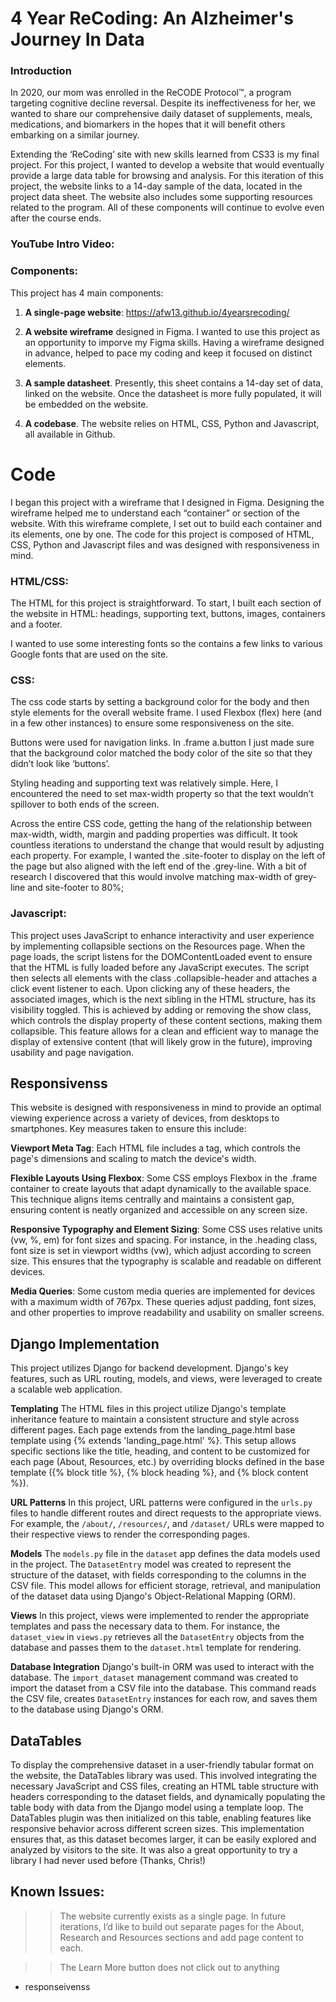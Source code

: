 # 4 Year ReCoding: An Alzheimer's Journey In Data

### Introduction
In 2020, our mom was enrolled in the ReCODE Protocol™, a program targeting cognitive decline reversal. Despite its ineffectiveness for her, we wanted to share our comprehensive daily dataset of supplements, meals, medications, and biomarkers in the hopes that it will benefit others embarking on a similar journey.

Extending the ‘ReCoding’ site with new skills learned from CS33 is my final project.  For this project, I wanted to develop a website that would eventually provide a large data table for browsing and analysis.  For this iteration of this project, the website links to a 14-day sample of the data, located in the project data sheet.  The website also includes some supporting resources related to the program.  All of these components will continue to evolve even after the course ends. 

### YouTube Intro Video:


### Components:
This project has 4 main components:

1. **A single-page website**: https://afw13.github.io/4yearsrecoding/

2. **A website wireframe** designed in Figma.  I wanted to use this project as an opportunity to imporve my Figma skills.  Having a wireframe designed in advance, helped to pace my coding and keep it focused on distinct elements. 

3. **A sample datasheet**.  Presently, this sheet contains a 14-day set of data, linked on the website.  Once the datasheet is more fully populated, it will be embedded on the website.

4. **A codebase**.  The website relies on HTML, CSS, Python and Javascript, all available in Github.  

# Code 
I began this project with a wireframe that I designed in Figma.  Designing the wireframe helped me to understand each “container” or section of the website.  With this wireframe complete, I set out to build each container and its elements, one by one. The code for this project is composed of HTML, CSS, Python and Javascript files and was designed with responsiveness in mind.

### HTML/CSS:

The HTML for this project is straightforward.  To start, I built each section of the website in HTML: headings, supporting text, buttons, images, containers and a footer.

I wanted to use some interesting fonts so the <head> contains a few links to various Google fonts that are used on the site.  



### CSS:
The css code starts by setting a background color for the body and then style elements for the overall website frame.  I used Flexbox (flex) here (and in a few other instances) to ensure some responsiveness on the site.  

Buttons were used for navigation links.  In .frame a.button I just made sure that the background color matched the body color of the site so that they didn’t look like ‘buttons’.  

Styling heading and supporting text was relatively simple.  Here, I encountered the need to set max-width property so that the text wouldn’t spillover to both ends of the screen. 

Across the entire CSS code, getting the hang of the relationship between max-width, width, margin and padding properties was difficult. It took countless iterations to understand the change that would result by adjusting each property.  For example, I wanted the .site-footer to display on the left of the page but also aligned with the left end of the .grey-line.  With a bit of research I discovered that this would involve matching max-width of grey-line and site-footer to 80%; 

### Javascript:

This project uses JavaScript to enhance interactivity and user experience by implementing collapsible sections on the Resources page. When the page loads, the script listens for the DOMContentLoaded event to ensure that the HTML is fully loaded before any JavaScript executes. The script then selects all elements with the class .collapsible-header and attaches a click event listener to each. Upon clicking any of these headers, the associated images, which is the next sibling in the HTML structure, has its visibility toggled. This is achieved by adding or removing the show class, which controls the display property of these content sections, making them collapsible. This feature allows for a clean and efficient way to manage the display of extensive content (that will likely grow in the future), improving usability and page navigation.

## Responsivenss 
This website is designed with responsiveness in mind to provide an optimal viewing experience across a variety of devices, from desktops to smartphones. Key measures taken to ensure this include:

**Viewport Meta Tag**: Each HTML file includes a <meta name="viewport" content="width=device-width, initial-scale=1.0"> tag, which controls the page's dimensions and scaling to match the device's width. 

**Flexible Layouts Using Flexbox**: Some CSS employs Flexbox in the .frame container to create layouts that adapt dynamically to the available space. This technique aligns items centrally and maintains a consistent gap, ensuring content is neatly organized and accessible on any screen size.

**Responsive Typography and Element Sizing**: Some CSS uses relative units (vw, %, em) for font sizes and spacing. For instance, in the .heading class, font size is set in viewport widths (vw), which adjust according to screen size. This ensures that the typography is scalable and readable on different devices.

**Media Queries**: Some custom media queries are implemented for devices with a maximum width of 767px. These queries adjust padding, font sizes, and other properties to improve readability and usability on smaller screens. 

## Django Implementation

This project utilizes Django for backend development. Django's key features, such as URL routing, models, and views, were leveraged to create a scalable web application.

**Templating** 
The HTML files in this project utilize Django's template inheritance feature to maintain a consistent structure and style across different pages. Each page extends from the landing_page.html base template using {% extends 'landing_page.html' %}. This setup allows specific sections like the title, heading, and content to be customized for each page (About, Resources, etc.) by overriding blocks defined in the base template ({% block title %}, {% block heading %}, and {% block content %}). 

**URL Patterns**
In this project, URL patterns were configured in the `urls.py` files to handle different routes and direct requests to the appropriate views. For example, the `/about/`, `/resources/`, and `/dataset/` URLs were mapped to their respective views to render the corresponding pages.

**Models**
The `models.py` file in the `dataset` app defines the data models used in the project. The `DatasetEntry` model was created to represent the structure of the dataset, with fields corresponding to the columns in the CSV file. This model allows for efficient storage, retrieval, and manipulation of the dataset data using Django's Object-Relational Mapping (ORM).

**Views**
In this project, views were implemented to render the appropriate templates and pass the necessary data to them. For instance, the `dataset_view` in `views.py` retrieves all the `DatasetEntry` objects from the database and passes them to the `dataset.html` template for rendering.

**Database Integration**
Django's built-in ORM was used to interact with the database. The `import_dataset` management command was created to import the dataset from a CSV file into the database. This command reads the CSV file, creates `DatasetEntry` instances for each row, and saves them to the database using Django's ORM.

## DataTables
To display the comprehensive dataset in a user-friendly tabular format on the website, the DataTables library was used. This involved integrating the necessary JavaScript and CSS files, creating an HTML table structure with headers corresponding to the dataset fields, and dynamically populating the table body with data from the Django model using a template loop. The DataTables plugin was then initialized on this table, enabling features like responsive behavior across different screen sizes. This implementation ensures that, as this dataset becomes larger, it can be easily explored and analyzed by visitors to the site.  It was also a great opportunity to try a library I had never used before (Thanks, Chris!)

## Known Issues:

>> The website currently exists as a single page.  In future iterations, I’d like to build out separate pages for the About, Research and Resources sections and add page content to each. 

>> The Learn More button does not click out to anything 


- responseivenss 



